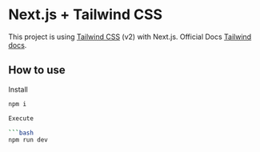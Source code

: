 # Next.js + Tailwind CSS

This project is using [Tailwind CSS](https://tailwindcss.com/) (v2) with Next.js.
Official Docs [Tailwind docs](https://tailwindcss.com/docs/guides/nextjs).

## How to use

Install

```bash
npm i

Execute

```bash
npm run dev
```
